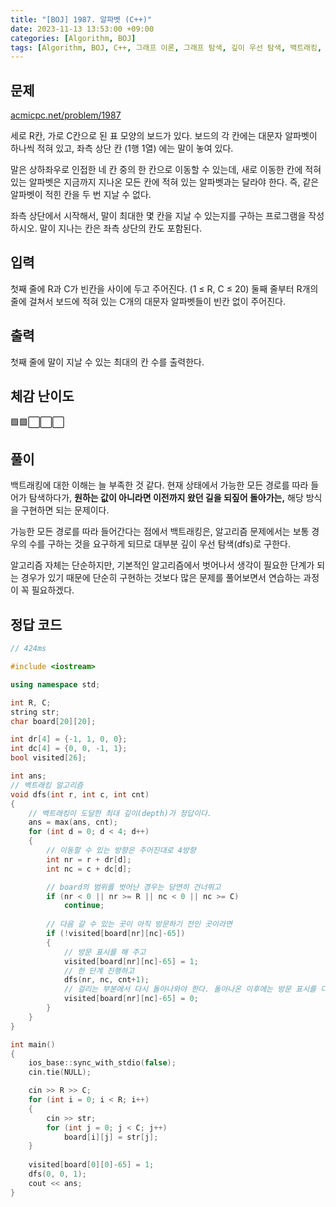 ```yaml
---
title: "[BOJ] 1987. 알파벳 (C++)"
date: 2023-11-13 13:53:00 +09:00
categories: [Algorithm, BOJ]
tags: [Algorithm, BOJ, C++, 그래프 이론, 그래프 탐색, 깊이 우선 탐색, 백트래킹, Gold 4, CLASS 4]
---
```

## **문제**
[acmicpc.net/problem/1987](https://www.acmicpc.net/problem/1987)
<br>

세로 R칸, 가로 C칸으로 된 표 모양의 보드가 있다. 보드의 각 칸에는 대문자 알파벳이 하나씩 적혀 있고, 좌측 상단 칸 (1행 1열) 에는 말이 놓여 있다.

말은 상하좌우로 인접한 네 칸 중의 한 칸으로 이동할 수 있는데, 새로 이동한 칸에 적혀 있는 알파벳은 지금까지 지나온 모든 칸에 적혀 있는 알파벳과는 달라야 한다. 즉, 같은 알파벳이 적힌 칸을 두 번 지날 수 없다.

좌측 상단에서 시작해서, 말이 최대한 몇 칸을 지날 수 있는지를 구하는 프로그램을 작성하시오. 말이 지나는 칸은 좌측 상단의 칸도 포함된다.
<br>

## **입력**
첫째 줄에 R과 C가 빈칸을 사이에 두고 주어진다. (1 ≤ R, C ≤ 20) 둘째 줄부터 R개의 줄에 걸쳐서 보드에 적혀 있는 C개의 대문자 알파벳들이 빈칸 없이 주어진다.
<br>

## **출력**
첫째 줄에 말이 지날 수 있는 최대의 칸 수를 출력한다.
<br>

## **체감 난이도**
🟩🟩⬜⬜⬜
<br>

## **풀이**
백트래킹에 대한 이해는 늘 부족한 것 같다. 현재 상태에서 가능한 모든 경로를 따라 들어가 탐색하다가, **원하는 값이 아니라면 이전까지 왔던 길을 되짚어 돌아가는,** 해당 방식을 구현하면 되는 문제이다.

가능한 모든 경로를 따라 들어간다는 점에서 백트래킹은, 알고리즘 문제에서는 보통 경우의 수를 구하는 것을 요구하게 되므로 대부분 깊이 우선 탐색(dfs)로 구한다.

알고리즘 자체는 단순하지만, 기본적인 알고리즘에서 벗어나서 생각이 필요한 단계가 되는 경우가 있기 때문에 단순히 구현하는 것보다 많은 문제를 풀어보면서 연습하는 과정이 꼭 필요하겠다.
<br>

## **정답 코드**
```c++
// 424ms

#include <iostream>

using namespace std;

int R, C;
string str;
char board[20][20];

int dr[4] = {-1, 1, 0, 0};
int dc[4] = {0, 0, -1, 1};
bool visited[26];

int ans;
// 백트래킹 알고리즘
void dfs(int r, int c, int cnt)
{
    // 백트래킹이 도달한 최대 깊이(depth)가 정답이다.
    ans = max(ans, cnt);
    for (int d = 0; d < 4; d++)
    {
        // 이동할 수 있는 방향은 주어진대로 4방향
        int nr = r + dr[d];
        int nc = c + dc[d];

        // board의 범위를 벗어난 경우는 당연히 건너뛰고
        if (nr < 0 || nr >= R || nc < 0 || nc >= C)
            continue;
        
        // 다음 갈 수 있는 곳이 아직 방문하기 전인 곳이라면
        if (!visited[board[nr][nc]-65])
        {
            // 방문 표시를 해 주고
            visited[board[nr][nc]-65] = 1;
            // 한 단계 진행하고
            dfs(nr, nc, cnt+1);
            // 걸리는 부분에서 다시 돌아나와야 한다. 돌아나온 이후에는 방문 표시를 다시 취소해줘야 다음 단계에서 다시 방문할 수 있다.
            visited[board[nr][nc]-65] = 0;
        }
    }
}

int main()
{
    ios_base::sync_with_stdio(false);
    cin.tie(NULL);

    cin >> R >> C;
    for (int i = 0; i < R; i++)
    {
        cin >> str;
        for (int j = 0; j < C; j++)
            board[i][j] = str[j];
    }
    
    visited[board[0][0]-65] = 1;
    dfs(0, 0, 1);
    cout << ans;
}
```
